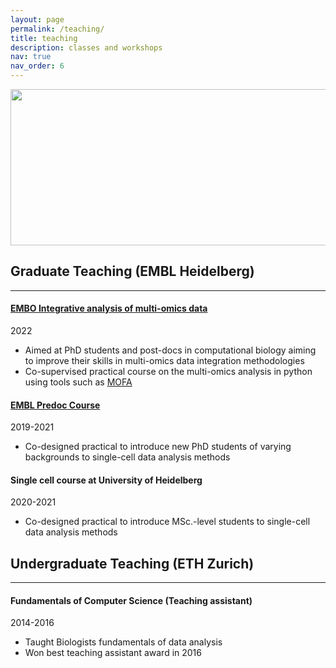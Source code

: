 ```yaml
---
layout: page
permalink: /teaching/
title: teaching
description: classes and workshops
nav: true
nav_order: 6
---
```

<img src="../assets/img/lachen.png" height="250" width="791">

<!-- ![laughing](../assets/img/lachen.png "laughing") -->
## Graduate Teaching (EMBL Heidelberg)

---

#### [EMBO Integrative analysis of multi-omics data](https://www.embl.org/about/info/course-and-conference-office/events/mmd22-01/#vf-tabs__section-53de8397-0f08-449c-b4a4-0fdca47249f2)

2022

- Aimed at PhD students and post-docs in computational biology aiming to improve their skills in multi-omics data integration methodologies
- Co-supervised practical course on the multi-omics analysis in python using tools such as [MOFA](https://biofam.github.io/MOFA2/index.html)

#### [EMBL Predoc Course](https://www.embl.org/about/info/embl-international-phd-programme/overview/)

2019-2021

- Co-designed practical to introduce new PhD students of varying backgrounds to single-cell data analysis methods

#### Single cell course at University of Heidelberg

2020-2021

- Co-designed practical to introduce MSc.-level students to single-cell data analysis methods

## Undergraduate Teaching (ETH Zurich)

---

#### Fundamentals of Computer Science (Teaching assistant)

2014-2016

- Taught Biologists fundamentals of data analysis
- Won best teaching assistant award in 2016
